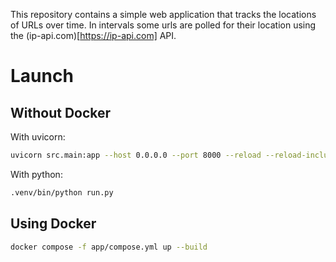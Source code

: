 This repository contains a simple web application that tracks the locations of URLs over time.
In intervals some urls are polled for their location using the (ip-api.com)[https://ip-api.com] API.

# Launch
## Without Docker
With uvicorn:

```bash
uvicorn src.main:app --host 0.0.0.0 --port 8000 --reload --reload-include "config.yml"
```

With python:

```bash
.venv/bin/python run.py
```
## Using Docker
```bash
docker compose -f app/compose.yml up --build
```